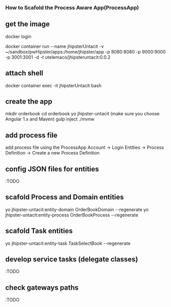 ### How to Scafold the Process Aware App(ProcessApp)

get the image
-------------
docker login

docker container run --name jhipsterUntacit -v ~/sandbox/pwHipster/apps:/home/jhipster/app -p 8080:8080 -p 9000:9000 -p 3001:3001 -d -t utelemaco/jhipsteruntacit:0.0.2

attach shell
------------
docker container exec -it jhipsterUntacit bash

create the app
--------------
mkdir orderbook
cd orderbook
yo jhipster-untacit (make sure you choose Angular 1.x  and Maven)
gulp inject
./mvnw

add process file
----------------
add process file using the ProcessApp 
Account -> Login
Entities -> Process Definition -> Create a new Process Definition

config JSON files for entities
----------------
:TODO

scafold Process and Domain entities
--------------------------
yo jhipster-untacit:entity-domain OrderBookDomain --regenerate
yo jhipster-untacit:entity-process OrderBookProcess --regenerate

scafold Task entities
---------------------
yo jhipster-untacit:entity-task TaskSelectBook --regenerate

develop service tasks (delegate classes)
----------------------------------------
:TODO 

check gateways paths
--------------------
:TODO
